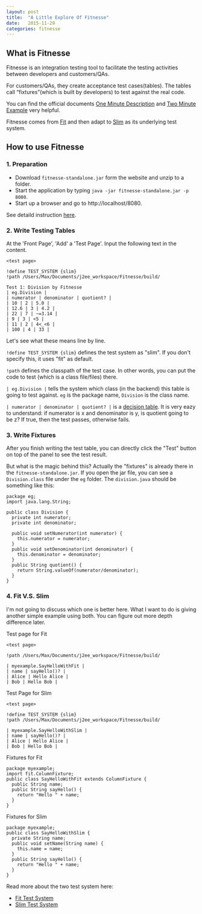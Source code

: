 ```yaml
---
layout: post
title:  "A Little Explore Of Fitnesse"
date:   2015-11-29
categories: fitnesse
---
```


## What is Fitnesse

Fitnesse is an integration testing tool to facilitate the testing activities between developers and customers/QAs.

For customers/QAs, they create acceptance test cases(tables). The tables call “fixtures”(which is built by developers) to test against the real code.

You can find the official documents
[One Minute Description](http://fitnesse.org/FitNesse.UserGuide.OneMinuteDescription) and
[Two Minute Example](http://fitnesse.org/FitNesse.UserGuide.TwoMinuteExample) very helpful.

Fitnesse comes from [Fit](http://fit.c2.com/wiki.cgi?IntroductionToFit) and then adapt to [Slim](http://butunclebob.com/FitNesse.UserGuide.SliM) as its underlying test system.

## How to use Fitnesse

### 1. Preparation
- Download `fitnesse-standalone.jar` form the website and unzip to a folder.
- Start the application by typing `java -jar fitnesse-standalone.jar -p 8080`.
- Start up a browser and go to http://localhost/8080.

See detaild instruction [here](http://fitnesse.org/FitNesseDownload).

### 2. Write Testing Tables
At the 'Front Page', 'Add' a 'Test Page'. Input the following text in the content.

~~~
<test page>

!define TEST_SYSTEM {slim}
!path /Users/Max/Documents/j2ee_workspace/Fitnesse/build/

Test 1: Division by Fitnesse
| eg.Division |
| numerator | denominator | quotient? |
| 10 | 2 | 5.0 |
| 12.6 | 3 | 4.2 |
| 22 | 7 | ~=3.14 |
| 9 | 3 | <5 |
| 11 | 2 | 4<_<6 |
| 100 | 4 | 33 |
~~~

Let's see what these means line by line.

`!define TEST_SYSTEM {slim}` defines the test system as "slim". If you don't specify this, it uses "fit" as default.

`!path` defines the classpath of the test case. In other words, you can put the code to test (which is a class file/files) there.

`| eg.Division |` tells the system which class (in the backend) this table is going to test against. `eg` is the package name, `Division` is the class name.

`| numerator | denominator | quotient? |` is a [decision table](http://fitnesse.org/FitNesse.UserGuide.WritingAcceptanceTests.SliM.DecisionTable). It is very eazy to understand: if numerator is x and denominator is y, is quotient going to be z? If true, then the test passes, otherwise fails.

### 3. Write Fixtures

After you finish writing the test table, you can directly click the "Test" button on top of the panel to see the test result.

But what is the magic behind this? Actually the "fixtures" is already there in the `fitnesse-standalone.jar`. If you open the jar file, you can see a `Division.class` file under the `eg` folder. The `division.java` should be something like this:

~~~
package eg;
import java.lang.String;

public class Division {
  private int numerator;
  private int denominator;

  public void setNumerator(int numerator) {
    this.numerator = numerator;
  }
  public void setDenominator(int denominator) {
    this.denominator = denominator;
  }
  public String quotient() {
    return String.valueOf(numerator/denominator);
  }
}
~~~

### 4. Fit V.S. Slim
I'm not going to discuss which one is better here. What I want to do is giving another simple example using both. You can figure out more depth difference later.

Test page for Fit

~~~
<test page>

!path /Users/Max/Documents/j2ee_workspace/Fitnesse/build/

| myexample.SayHelloWithFit |
| name | sayHello()? |
| Alice | Hello Alice |
| Bob | Hello Bob |
~~~

Test Page for Slim

~~~
<test page>

!define TEST_SYSTEM {slim}
!path /Users/Max/Documents/j2ee_workspace/Fitnesse/build/

| myexample.SayHelloWithSlim |
| name | sayHello()? |
| Alice | Hello Alice |
| Bob | Hello Bob |
~~~

Fixtures for Fit

~~~
package myexample;
import fit.ColumnFixture;
public class SayHelloWithFit extends ColumnFixture {
  public String name;
  public String sayHello() {
    return "Hello " + name;
  }
}
~~~

Fixtures for Slim

~~~
package myexample;
public class SayHelloWithSlim {
  private String name;
  public void setName(String name) {
    this.name = name;    
  }
  public String sayHello() {
    return "Hello " + name;
  }
}
~~~

Read more about the two test system here:

- [Fit Test System](http://fitnesse.org/FitNesse.UserGuide.WritingAcceptanceTests.FitFramework)
- [Slim Test System](http://fitnesse.org/FitNesse.UserGuide.WritingAcceptanceTests.SliM)
